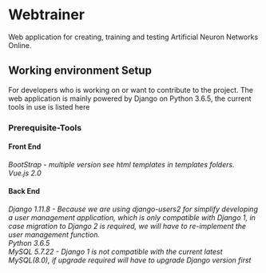 # Webtrainer
Web application for creating, training and testing Artificial Neuron Networks Online.

## Working environment Setup
For developers who is working on or want to contribute to the project. The web application is mainly powered by Django on Python 3.6.5, the current tools in use is listed here

### Prerequisite-Tools

#### Front End
*BootStrap - multiple version see html templates in templates folders.* <br />
*Vue.js 2.0*

#### Back End
*Django 1.11.8 - Because we are using django-users2 for simplify developing a user management application, which is only compatible with Django 1, in case migration to Django 2 is required, we will have to re-implement the user management function.* <br />
*Python 3.6.5* <br />
*MySQL 5.7.22 - Django 1 is not compatible with the current latest MySQL(8.0), if upgrade required will have to upgrade Django version first* <br />

